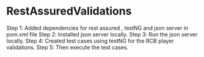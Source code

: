 # RestAssuredValidations

Step 1: Added dependencies for rest assured , testNG and json server in pom.xml file
Step 2: Installed json server locally.
Step 3: Run the json server locally.
Step 4: Created test cases using testNG for the RCB player validations.
Step 5: Then execute the test cases.
